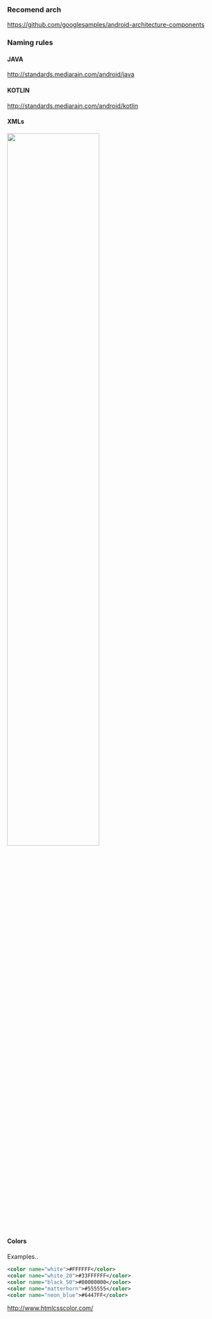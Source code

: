 ### Recomend arch
https://github.com/googlesamples/android-architecture-components

### Naming rules
#### JAVA
http://standards.mediarain.com/android/java
#### KOTLIN
http://standards.mediarain.com/android/kotlin
#### XMLs
<a href="https://jeroenmols.com/blog/2016/03/07/resourcenaming/">
<img src="https://jeroenmols.com/img/blog/resourcenaming/resourcenaming_cheatsheet.png" width="65%">
</a>

#### Colors
Examples.. 
```xml
<color name="white">#FFFFFF</color>
<color name="white_20">#33FFFFFF</color>
<color name="black_50">#80000000</color>
<color name="matterhorn">#555555</color>
<color name="neon_blue">#6447FF</color>
```
http://www.htmlcsscolor.com/
